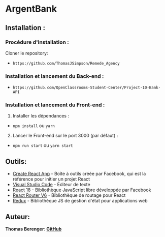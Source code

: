 # ArgentBank

## Installation :

### Procédure d'installation :

Cloner le repository:

- `https://github.com/ThomasJSimpson/Remede_Agency`

### Installation et lancement du Back-end :

- `https://github.com/OpenClassrooms-Student-Center/Project-10-Bank-API`

### Installation et lancement du Front-end :

1. Installer les dépendances :

- `npm install` ou `yarn`

2. Lancer le Front-end sur le port 3000 (par défaut) :

- `npm run start` ou `yarn start`

## Outils:

- [Create React App](https://create-react-app.dev/) - Boîte à outils créée par Facebook, qui est la référence pour initier un projet React
- [Visual Studio Code](https://code.visualstudio.com/) - Éditeur de texte
- [React 18](https://fr.reactjs.org/) - Bibliothèque JavaScript libre développée par Facebook
- [React Router V6](https://reactrouter.com/) - Bibliothèque de routage pour React
- [Redux](https://redux.js.org/) - Bibliothèque JS de gestion d'état pour applications web

## Auteur:

**Thomas Berenger**: [**GitHub**](https://github.com/ThomasJSimpson)
